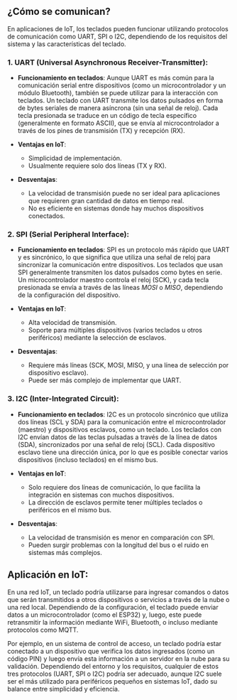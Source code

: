 ## ¿Cómo se comunican?

En aplicaciones de IoT, los teclados pueden funcionar utilizando protocolos de comunicación como UART, SPI o I2C, dependiendo de los requisitos del sistema
y las características del teclado.

### 1. **UART (Universal Asynchronous Receiver-Transmitter):**
   - **Funcionamiento en teclados**: Aunque UART es más común para la comunicación serial entre dispositivos (como un microcontrolador y un módulo Bluetooth),
	también se puede utilizar para la interacción con teclados. Un teclado con UART transmite los datos pulsados en forma de bytes seriales de manera
	asíncrona (sin una señal de reloj). Cada tecla presionada se traduce en un código de tecla específico (generalmente en formato ASCII), que se envía
	al microcontrolador a través de los pines de transmisión (TX) y recepción (RX).
	
   - **Ventajas en IoT**: 
     - Simplicidad de implementación.
     - Usualmente requiere solo dos líneas (TX y RX).
	 
   - **Desventajas**:
     - La velocidad de transmisión puede no ser ideal para aplicaciones que requieren gran cantidad de datos en tiempo real.
     - No es eficiente en sistemas donde hay muchos dispositivos conectados.


### 2. **SPI (Serial Peripheral Interface):**
   - **Funcionamiento en teclados**: SPI es un protocolo más rápido que UART y es sincrónico, lo que significa que utiliza una señal de reloj para sincronizar
	la comunicación entre dispositivos. Los teclados que usan SPI generalmente transmiten los datos pulsados como bytes en serie. Un microcontrolador
	maestro controla el reloj (SCK), y cada tecla presionada se envía a través de las líneas *MOSI* o *MISO*, dependiendo de la configuración del dispositivo.
	
   - **Ventajas en IoT**:
     - Alta velocidad de transmisión.
     - Soporte para múltiples dispositivos (varios teclados u otros periféricos) mediante la selección de esclavos.
   
   - **Desventajas**:
     - Requiere más líneas (SCK, MOSI, MISO, y una línea de selección por dispositivo esclavo).
     - Puede ser más complejo de implementar que UART.


### 3. **I2C (Inter-Integrated Circuit):**
   - **Funcionamiento en teclados**: I2C es un protocolo sincrónico que utiliza dos líneas (SCL y SDA) para la comunicación entre el microcontrolador (maestro)
	y dispositivos esclavos, como un teclado. Los teclados con I2C envían datos de las teclas pulsadas a través de la línea de datos (SDA), sincronizados
	por una señal de reloj (SCL). Cada dispositivo esclavo tiene una dirección única, por lo que es posible conectar varios dispositivos (incluso teclados)
	en el mismo bus.
   
   - **Ventajas en IoT**:
     - Solo requiere dos líneas de comunicación, lo que facilita la integración en sistemas con muchos dispositivos.
     - La dirección de esclavos permite tener múltiples teclados o periféricos en el mismo bus.
   
   - **Desventajas**:
     - La velocidad de transmisión es menor en comparación con SPI.
     - Pueden surgir problemas con la longitud del bus o el ruido en sistemas más complejos.


## Aplicación en IoT:
En una red IoT, un teclado podría utilizarse para ingresar comandos o datos que serán transmitidos a otros dispositivos o servicios a través de la nube o
una red local. Dependiendo de la configuración, el teclado puede enviar datos a un microcontrolador (como el ESP32) y, luego, este puede retransmitir la
información mediante WiFi, Bluetooth, o incluso mediante protocolos como MQTT.

Por ejemplo, en un sistema de control de acceso, un teclado podría estar conectado a un dispositivo que verifica los datos ingresados (como un código PIN)
y luego envía esta información a un servidor en la nube para su validación. Dependiendo del entorno y los requisitos, cualquier de estos tres
protocolos (UART, SPI o I2C) podría ser adecuado, aunque I2C suele ser el más utilizado para periféricos pequeños en sistemas IoT, dado su balance entre
simplicidad y eficiencia.